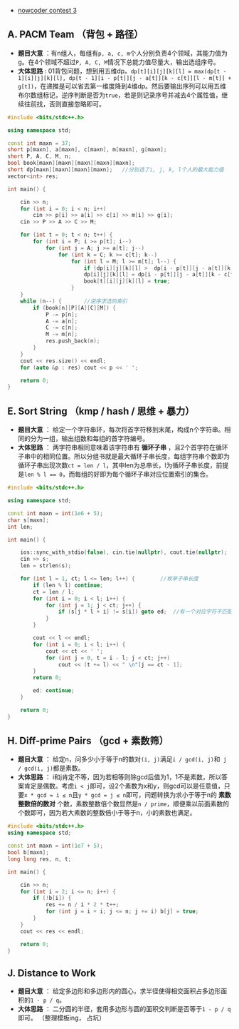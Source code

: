 * [nowcoder contest 3](https://www.nowcoder.com/acm/contest/141#question)

## A. PACM Team （背包 + 路径）
* **题目大意** ：有n组人，每组有`p, a, c, m`个人分别负责4个领域，其能力值为g。在4个领域不超过`P, A, C, M`情况下总能力值尽量大，输出选组序号。
* **大体思路** : 01背包问题，想到用五维dp。`dp[t][i][j][k][l] = max(dp[t - 1][i][j][k][l], dp[t - 1][i - p[t]][j - a[t]][k - c[t]][l - m[t]] + g[t])`，在递推是可以省去第一维度降到4维dp。然后要输出序列可以用五维布尔数组标记，逆序判断是否为`true`，若是则记录序号并减去4个属性值，继续往前找，否则直接忽略即可。

```c++
#include <bits/stdc++.h>

using namespace std;

const int maxn = 37;
short p[maxn], a[maxn], c[maxn], m[maxn], g[maxn];
short P, A, C, M, n;
bool book[maxn][maxn][maxn][maxn][maxn];
short dp[maxn][maxn][maxn][maxn];   //分别选了i, j, k, l个人的最大能力值
vector<int> res;

int main() {

    cin >> n;
    for (int i = 0; i < n; i++)
        cin >> p[i] >> a[i] >> c[i] >> m[i] >> g[i];
    cin >> P >> A >> C >> M;

    for (int t = 0; t < n; t++) {
        for (int i = P; i >= p[t]; i--)
            for (int j = A; j >= a[t]; j--)
                for (int k = C; k >= c[t]; k--)
                    for (int l = M; l >= m[t]; l--) {
                        if (dp[i][j][k][l] >  dp[i - p[t]][j - a[t]][k - c[t]][l - m[t]] + g[t]) continue;
                        dp[i][j][k][l] = dp[i - p[t]][j - a[t]][k - c[t]][l - m[t]] + g[t];
                        book[t][i][j][k][l] = true;
                    }
    }
    while (n--) {       //逆序求选的索引
        if (book[n][P][A][C][M]) {
            P -= p[n];
            A -= a[n];
            C -= c[n];
            M -= m[n];
            res.push_back(n);
        }
    }
    cout << res.size() << endl;
    for (auto &p : res) cout << p << ' ';

    return 0;
}
```

## E.	Sort String （kmp / hash / 思维 + 暴力）
* **题目大意** ： 给定一个字符串环，每次将首字符移到末尾，构成n个字符串。相同的分为一组，输出组数和每组的首字符编号。
* **大体思路** ： 两字符串相同意味着该字符串有 **循环子串** ，且2个首字符在循环子串中的相同位置。所以分组书就是最大循环子串长度，每组字符串个数即为循环子串出现次数`ct = len / l`，其中len为总串长，l为循环子串长度，前提是`len % l == 0`，而每组的好即为每个循环子串对应位置索引的集合。

```c++
#include <bits/stdc++.h>

using namespace std;

const int maxn = int(1e6 + 5);
char s[maxn];
int len;

int main() {

    ios::sync_with_stdio(false), cin.tie(nullptr), cout.tie(nullptr);
    cin >> s;
    len = strlen(s);

    for (int l = 1, ct; l <= len; l++) {        //枚举子串长度
        if (len % l) continue;
        ct = len / l;
        for (int i = 0; i < l; i++) {
            for (int j = 1; j < ct; j++) {
                if (s[j * l + i] != s[i]) goto ed;  //有一个对应字符不匹配则结束
            }
        }

        cout << l << endl;
        for (int i = 0; i < l; i++) {
            cout << ct << ' ';
            for (int j = 0, t = i - l; j < ct; j++)
                cout << (t += l) << " \n"[j == ct - 1];
        }
        return 0;

        ed: continue;
    }

    return 0;
}
```

## H. Diff-prime Pairs （gcd + 素数筛）
* **题目大意** ： 给定n，问多少小于等于n的数对`(i, j)`满足`i / gcd(i, j)`和` j / gcd(i, j)`都是素数。
* **大体思路** ： i和j肯定不等，因为若相等则除gcd后值为1，1不是素数，所以答案肯定是偶数。考虑`i < j`即可，设2个素数为x和y，则gcd可以是任意值，只要`x * gcd = i ≤ n`且`y * gcd = j ≤ n`即可，问题转换为求小于等于n的 **素数整数倍的数对** 个数，素数整数倍个数显然是`n / prime`，顺便乘以前面素数的个数即可，因为若大素数的整数倍小于等于n，小的素数也满足。
```c++
#include <bits/stdc++.h>
using namespace std;

const int maxn = int(1e7 + 5);
bool b[maxn];
long long res, n, t;

int main() {

    cin >> n;
    for (int i = 2; i <= n; i++) {
        if (!b[i]) {
            res += n / i * 2 * t++;
            for (int j = i + i; j <= n; j += i) b[j] = true;
        }
    }
    cout << res << endl;

    return 0;
}
```

## J. Distance to Work
* **题目大意** ： 给定多边形和多边形内的圆心，求半径使得相交面积占多边形面积的`1 - p / q`。
* **大体思路** ： 二分圆的半径，套用多边形与圆的面积交判断是否等于`1 - p / q`即可。
（整理模板ing， 占坑）





